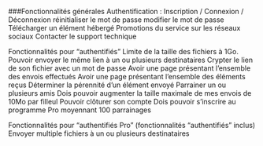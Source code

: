 ###Fonctionnalités générales
Authentification : Inscription / Connexion / Déconnexion
réinitialiser le mot de passe
modifier le mot de passe 
Télécharger un élément hébergé
Promotions du service sur les réseaux sociaux
Contacter le support technique

Fonctionnalités pour “authentifiés”
Limite de la taille des fichiers à 1Go.
Pouvoir envoyer le même lien à un ou plusieurs destinataires
Crypter le lien de son fichier avec un mot de passe
Avoir une page présentant l’ensemble des envois effectués
Avoir une page présentant l’ensemble des éléments reçus
Déterminer la pérennité d’un élément envoyé
Parrainer un ou plusieurs amis
Dois pouvoir augmenter la taille maximale de mes envois de 10Mo par filleul
Pouvoir clôturer son compte
Dois pouvoir s’inscrire au programme Pro moyennant 100 parrainages

Fonctionnalités pour “authentifiés Pro” (fonctionnalités “authentifiés” inclus)
Envoyer multiple fichiers à un ou plusieurs destinataires
